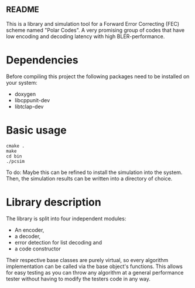 ## README ##
This is a library and simulation tool for a Forward Error Correcting (FEC)
scheme named "Polar Codes". A very promising group of codes that have low
encoding and decoding latency with high BLER-performance.


# Dependencies #
Before compiling this project the following packages need to be installed
on your system:

- doxygen
- libcppunit-dev
- libtclap-dev

# Basic usage #
    cmake .
    make
    cd bin
    ./pcsim
    
To do: Maybe this can be refined to install the simulation into the system.
Then, the simulation results can be written into a directory of choice.

# Library description #
The library is split into four independent modules:

- An encoder,
- a decoder,
- error detection for list decoding and
- a code constructor

Their respective base classes are purely virtual, so every algorithm
implementation can be called via the base object's functions. This allows for
easy testing as you can throw any algorithm at a general performance tester
without having to modify the testers code in any way.